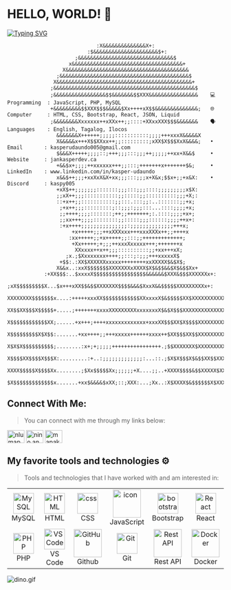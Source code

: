 # HELLO, WORLD! 👋

[![Typing SVG](https://readme-typing-svg.demolab.com?font=Fira+Code&duration=4998&pause=1000&color=F7AAC4&width=435&lines=Hello%2C+I'm+Jan+Kasper+Udaundo;Web+Developer)](https://git.io/typing-svg)

```
                             :X&&&&&&&&&&&&&&X+:
                          :$&&&&&&&&&&&&&&&&&&&&&$+:
                      ;&&&&&&&&&&&&&&&&&&&&&&&&&&&&&&&$
                    x&&&&&&&&&&&&&&&&&&&&&&&&&&&&&&&&&&&&+
                  X&&&&&&&&&&&&&&&&&&&&&&&&&&&&&&&&&&&&&&&&
                ;&&&&&&&&&&&&&&&&&&&&&&&&&&&&&&&&&&&&&&&&&&$
               X&&&&&&&&&&&&&&&&&&&&&&&&&&&&&&&&&&&&&&&&&&&&+
              ;&&&&&&&&&&&&&&&&&&&&&&&&&&&&&&&&&&&&&&&&&&&&&&$
              ;&&&&&&&&&&&&&&&&&$$&&&&&&&$$XXX&&&&&&&&&&&&&&&&    💻 Programming  : JavaScript, PHP, MySQL
              +&&&&&&&&&$$XXX$$$&&&&&$Xx++++xX$$&&&&&&&&&&&&&&;   🌐 Computer     : HTML, CSS, Bootstrap, React, JSON, Liquid
              ;&&&&&&&&Xxxxxxx++xXXx++;;::::+XXxxXXX$$$&&&&&&&    🗣️ Languages    : English, Tagalog, Ilocos
                &&&&&&&X++++++;;;;;:::::::::::;;;;+++xxxX&&&&&X
                X&&&&&x+++X$$XXxx++;;:::::::::;xXX$X$$$XxX&&&&;   • Email       : kasperudaundo005@gmail.com
                $&&&X+++++;;;;::;+++;;;:::;;;++;;;;;++xx+X&&$     • Website     : jankasperdev.ca
                +&&$x+;;;;++xxxxxx+++;;:::;+++++++x+++++++$&;     • LinkedIn    : www.linkedin.com/in/kasper-udaundo
                x&&$++;;;+xxXxX&X+xx;;;:::;;;x+X&x;$$x+;;+x&X:    • Discord     : kaspy005
                +xX$++;;;;;;;:::::::;;;:::;;;::::;;;;;;;;;x$X:
                ;;xX++;;;:::::::::::;;:::::;;::::::::::;;;+X;:
                ::+x++;;:::::::::::;;:::.:::;;:..:::::::;;+x;
                 ;+x++;;;:::::::::;::;;;:;;;:::...::::;;;;+x;
                 ;;++++;;;;:::::::;++;;+++++++;:.::::;;;;+x+;
                 ;;xx+++;;;;::::::::;;:::::;;;::::::;;;;++x+:
                 :+x++++;;;;;;;;;;;;;;;:;;;;;;;;;;;;;;+++x;
                     +x+++++;;;++xXXXxxx+++xxxXXXx++;;++++x
                    :xx+++++;;+x+++++;;:::;;+++++++++++++;
                     +Xx+++++;+;;;++xxxXxxxxx+++;+++++++x
                      XXxxxx++x++;;;::::::::::;;+xx+++xX;
                   ;x.;$Xxxxxxxx++++;;:::;:;;;+++xxxxxX$
                 +$$:.:XX$XXXXXXxxxxx++++++++xxXXXXX$&$X$;
                X&&x..:xxX$$$$$$$XXXXXXXxXXXX$X$&$$&&$X$&$$Xx+
            :+XX$$$:..$xxxxX$$$$$$$$$$$$$$$$$&&&&&&$XXX&$$$XXXXXXx+:
      ;xX$$$$$$$$$X...$x+++xXX$$&$$XXXXXXX$$$$&&&$XxxX&&$$$$$XXXXXXXXXx+:
   XXXXXXXX$$$$$$$x....:+++++xxxXX$$$$$$$$$$$$XXxxxxX$&$$$$$XX$XXXXXXXXXXX
   XX$$XX$$$X$$$$$+.....;+++++++xxxxXXXXXXXXXxxxxxxxX$&$X$$$XXXXXXXXXXXXXX
   X$$$$$$$$$$$$XX;......+x+++;++++xxxxxxxxxxxxx+xxxXX$$$XX$X$$$$XXXXXXXXX
   X$$$$$$$$$X$X$$:.......+xx++++;;+++xxxxx++++++xxxx++$XX$$$XX$$XXXXXXXXX
   X$X$X$$$$$$$$$$;........:x+;+;;;;;++++++++++++++++.;$$XXXXXXX$XXXXXXXXX
   X$$$$XX$$$$X$$$X:.........:+..:;;;;;;;;;;;;;:...::.;$X$X$$$X$&$$XX$$XXX
   XXXX$$$$$X$$$$Xx........;$Xx$$$$$Xx;;;;;;+X....;;..+XXXX$$$$&$$XXXXX$XX
   $X$$$$$$$$$$$$$x.......+xx$&&&&$xXX;::;XXX:...;Xx..:X$XXXX$&$$$$$$X$XXX
```

## Connect With Me:

> You can connect with me through my links below:

<p align="left">
<a href="https://www.linkedin.com/in/kasper-udaundo" target="blank"><img align="center" src="https://raw.githubusercontent.com/rahuldkjain/github-profile-readme-generator/master/src/images/icons/Social/linked-in-alt.svg" alt="nlumapac" height="30" width="40" /></a>
<a href="https://www.facebook.com/404.tinsanity05/" target="blank"><img align="center" src="https://raw.githubusercontent.com/rahuldkjain/github-profile-readme-generator/master/src/images/icons/Social/facebook.svg" alt="nino.angelo.lumapac" height="30" width="40" /></a>
<a href="https://www.instagram.com/tabachoikaspy/" target="blank"><img align="center" src="https://raw.githubusercontent.com/rahuldkjain/github-profile-readme-generator/master/src/images/icons/Social/instagram.svg" alt="mapaks13" height="30" width="40" /></a>
</p>

## My favorite tools and technologies ⚙️

> Tools and technologies that I have worked with and am interested in:

<table align="center">
  <tr>
    <td align="center" width="96">
        <img src="https://skillicons.dev/icons?i=mysql" width="48" height="48" alt="MySQL" />
      <br>MySQL
    </td>
    <td align="center" width="96">
        <img src="https://skillicons.dev/icons?i=html" width="48" height="48" alt="HTML" />
      <br>HTML
    </td>
    <td align="center" width="96">
        <img src="https://skillicons.dev/icons?i=css" width="48" height="48" alt="css" />
      <br>CSS
    </td>
    <td align="center" width="96">
        <img src="https://techstack-generator.vercel.app/js-icon.svg" alt="icon" width="65" height="65" />
      <br>JavaScript
    </td>
    <td align="center" width="96">
        <img src="https://skillicons.dev/icons?i=bootstrap" width="48" height="48" alt="bootstrap" />
      <br>Bootstrap
    </td>
    <td align="center" width="96">
        <img src="https://skillicons.dev/icons?i=react" width="48" height="48" alt="React" />
      <br>React
    </td>
  </tr>
  <tr>
    <td align="center" width="96">
        <img src="https://skillicons.dev/icons?i=php" width="48" height="48" alt="PHP" />
      <br>PHP
    </td>
    <td align="center" width="96">
        <img src="https://skillicons.dev/icons?i=vscode" width="48" height="48" alt="VS Code" />
      <br>VS Code
    </td>
    <td align="center" width="96">
        <img src="https://techstack-generator.vercel.app/github-icon.svg" width="65" height="65" alt="GitHub" />
      <br>Github
    </td>
    <td align="center" width="96">
        <img src="https://skillicons.dev/icons?i=git" width="48" height="48" alt="Git" />
      <br>Git
    </td>
    <td align="center" width="96">
        <img src="https://techstack-generator.vercel.app/restapi-icon.svg" width="65" height="65" alt="Rest API" />
      <br>Rest API
    </td>
    <td align="center" width="96">
        <img src="https://techstack-generator.vercel.app/docker-icon.svg" width="65" height="65" alt="Docker" />
      <br>Docker
    </td>
  </tr>
</table>

<img data-target="animated-image.replacedImage" alt="dino.gif" class="AnimatedImagePlayer-animatedImage" src="https://github.com/saadeghi/saadeghi/raw/master/dino.gif" style="display: block; opacity: 1;">
